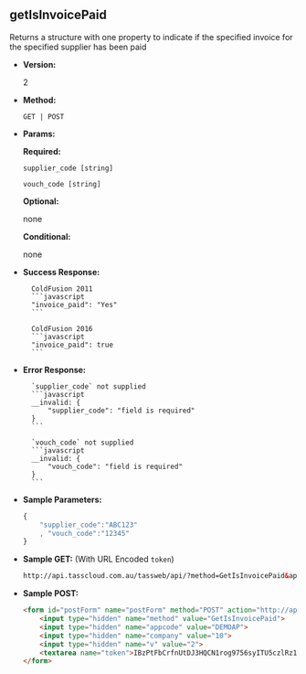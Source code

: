 **getIsInvoicePaid**
----
Returns a structure with one property to indicate if the specified invoice for the specified supplier has been paid

* **Version:**

	2

* **Method:**

	`GET | POST`
	
*  **Params:**

	**Required:**
 
	`supplier_code [string]`

	`vouch_code [string]`

	**Optional:**

	none

	**Conditional:**

	none

* **Success Response:**
		
		ColdFusion 2011
		```javascript
		"invoice_paid": "Yes"
		```

		ColdFusion 2016
		```javascript
		"invoice_paid": true
		```
 
* **Error Response:**

		`supplier_code` not supplied
		```javascript
		__invalid: {
			"supplier_code": "field is required"
		}
		```
		
		`vouch_code` not supplied
		```javascript
		__invalid: {
			"vouch_code": "field is required"
		}
		```
		
* **Sample Parameters:**

	```javascript
	{ 
		"supplier_code":"ABC123"
		, "vouch_code":"12345"
	}
	```

* **Sample GET:** (With URL Encoded `token`)

	```HTML
	http://api.tasscloud.com.au/tassweb/api/?method=GetIsInvoicePaid&appcode=DEMOAP&company=10&v=2&token=IBzPtFbCrfnUtDJ3HQCN1rog9756syITU5czlRz1pog%3D
	```
	
* **Sample POST:**

	```HTML
	<form id="postForm" name="postForm" method="POST" action="http://api.tasscloud.com.au/tassweb/api/">
		<input type="hidden" name="method" value="GetIsInvoicePaid">
		<input type="hidden" name="appcode" value="DEMOAP">
		<input type="hidden" name="company" value="10">
		<input type="hidden" name="v" value="2">
		<textarea name="token">IBzPtFbCrfnUtDJ3HQCN1rog9756syITU5czlRz1pog=</textarea>
	</form>
	```
